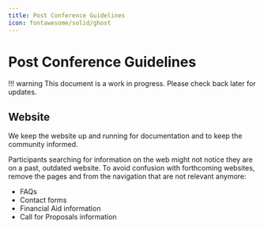 ```yaml
---
title: Post Conference Guidelines 
icon: fontawesome/solid/ghost
---
```

# Post Conference Guidelines

!!! warning
    This document is a work in progress. Please check back later for updates.


## Website

We keep the website up and running for documentation and to keep the community informed.

Participants searching for information on the web might not notice they are on a past, outdated website.
To avoid confusion with forthcoming websites, remove the pages and from the navigation that are not relevant anymore:

 * FAQs
 * Contact forms
 * Financial Aid information
 * Call for Proposals information